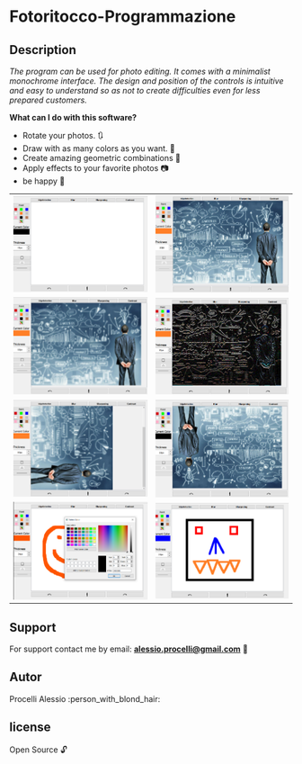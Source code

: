 # Fotoritocco-Programmazione

## Description

*The program can be used for photo editing. It comes with a minimalist monochrome interface. The design and position of the controls is intuitive and easy to understand so as not to create difficulties even for less prepared customers.*

**What can I do with this software?**
- Rotate your photos. :arrows_clockwise:
- Draw with as many colors as you want. :art:
- Create amazing geometric combinations :triangular_ruler:
- Apply effects to your favorite photos :camera:
- be happy :tada: 

<table>
<tr>
<td>
<img src="https://github.com/AlessioProcelli/PROGRAMMAZIONE/blob/master/ImmaginiProgetto/SchermataIniziale.PNG">
  </td>
<td>
<img src="https://github.com/AlessioProcelli/PROGRAMMAZIONE/blob/master/ImmaginiProgetto/ImmagineAperta.PNG">
  </td>
  </tr>
 <tr>
<td>
<img src="https://github.com/AlessioProcelli/PROGRAMMAZIONE/blob/master/ImmaginiProgetto/ImmagineSfocata.PNG">
  </td>
<td>
<img src="https://github.com/AlessioProcelli/PROGRAMMAZIONE/blob/master/ImmaginiProgetto/ImmagineEffetto.PNG">
  </td>
  </tr>
  <tr>
<td>
<img src="https://github.com/AlessioProcelli/PROGRAMMAZIONE/blob/master/ImmaginiProgetto/ImmagineRuotata.PNG">
  </td>
<td>
<img src="https://github.com/AlessioProcelli/PROGRAMMAZIONE/blob/master/ImmaginiProgetto/Capovolta.PNG">
  </td>
  </tr>
    <tr>
<td>
<img src="https://github.com/AlessioProcelli/PROGRAMMAZIONE/blob/master/ImmaginiProgetto/SceltaColore.PNG">
  </td>
<td>
<img src="https://github.com/AlessioProcelli/PROGRAMMAZIONE/blob/master/ImmaginiProgetto/Geometrico.PNG">
  </td>
  </tr>
 </table>
 
 ## Support
 For support contact me by email: **alessio.procelli@gmail.com** :e-mail:
 
## Autor
 Procelli Alessio :person_with_blond_hair:
 
## license
Open Source :unlock:
  
